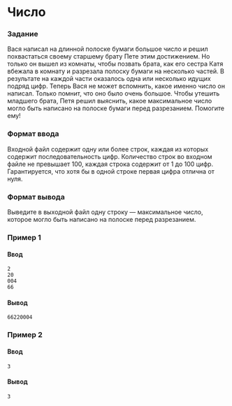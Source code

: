 # Число
### Задание
Вася написал на длинной полоске бумаги большое число и решил похвастаться своему старшему брату Пете этим достижением. 
Но только он вышел из комнаты, чтобы позвать брата, как его сестра Катя вбежала в комнату и разрезала полоску бумаги на несколько частей. 
В результате на каждой части оказалось одна или несколько идущих подряд цифр.
Теперь Вася не может вспомнить, какое именно число он написал. Только помнит, что оно было очень большое. 
Чтобы утешить младшего брата, Петя решил выяснить, какое максимальное число могло быть написано на полоске бумаги перед разрезанием. Помогите ему!

### Формат ввода
Входной файл содержит одну или более строк, каждая из которых содержит последовательность цифр. 
Количество строк во входном файле не превышает 100, каждая строка содержит от 1 до 100 цифр.
Гарантируется, что хотя бы в одной строке первая цифра отлична от нуля.

### Формат вывода
Выведите в выходной файл одну строку — максимальное число, которое могло быть написано на полоске перед разрезанием.

### Пример 1
#### Ввод
```
2
20
004
66
```
#### Вывод
```
66220004
```

### Пример 2
#### Ввод
```
3
```
#### Вывод
```
3
```